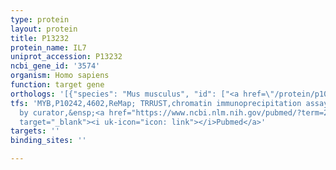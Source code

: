 ```yaml
---
type: protein
layout: protein
title: P13232
protein_name: IL7
uniprot_accession: P13232
ncbi_gene_id: '3574'
organism: Homo sapiens
function: target gene
orthologs: '[{"species": "Mus musculus", "id": ["<a href=\"/protein/p10168\">P10168</a>"]}, {"species": "Rattus norvegicus", "id": ["F7FJK6"]}]'
tfs: 'MYB,P10242,4602,ReMap; TRRUST,chromatin immunoprecipitation assay; inferred
  by curator,&ensp;<a href="https://www.ncbi.nlm.nih.gov/pubmed/?term=29087512%5Buid%5D+OR+29126285%5Buid%5D+OR+11675351%5Buid%5D"
  target="_blank"><i uk-icon="icon: link"></i>Pubmed</a>'
targets: ''
binding_sites: ''

---
```

